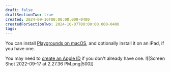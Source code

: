 ```yaml
---
draft: false
draftSectionTwo: true
created: 2024-09-16T00:00:00.000-0400
createdForSectionTwo: 2024-10-07T00:00:00.000-0400
tags:
---
```


You can install [Playgrounds on macOS](https://apps.apple.com/ca/app/swift-playgrounds/id1496833156?mt=12), and optionally install it on an iPad, if you have one.

You may need to [create an Apple ID](https://appleid.apple.com/account) if you don't already have one.
![[Screen Shot 2022-09-17 at 2.27.36 PM.png|500]]